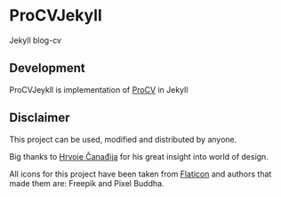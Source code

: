 # ProCVJekyll
Jekyll blog-cv

## Development
ProCVJeykll is implementation of [ProCV][] in Jekyll

## Disclaimer
This project can be used, modified and distributed by anyone.

Big thanks to [Hrvoje Čanađija][] for his great insight into world of design.

All icons for this project have been taken from [Flaticon] and authors that made them are: Freepik and Pixel Buddha.

[Hrvoje Čanađija]: https://hr.linkedin.com/in/hrvoje-%C4%8Dana%C4%91ija-724bb651
[Flaticon]: https://www.flaticon.com/
[ProCV]: https://github.com/Tzvonimir/ProCV
